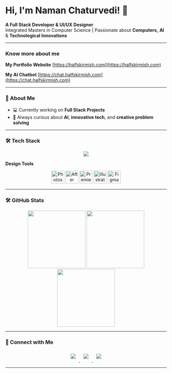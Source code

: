 # Hi, I'm Naman Chaturvedi! :wave:


**A Full Stack Developer & UI/UX Designer**  
Integrated Masters in Computer Science | Passionate about **Computers,** **AI** & **Technological Innovations**  

---

### Know more about me
**My Portfolio Website**
[https://halfskirmish.com](https://halfskirmish.com)

**My AI Chatbot**
[https://chat.halfskirmish.com](https://chat.halfskirmish.com)

---

### 🚀 About Me  
- 💻 Currently working on **Full Stack Projects**  
- 🌱 Always curious about **AI**, **innovative tech**, and **creative problem solving**  

---


### 🛠️ Tech Stack  

<p align="center">
  <img src="https://skillicons.dev/icons?i=nextjs,react,tailwind,html,css,javascript,nodejs,express,mongodb,python,&theme=light&perline=5" />
</p>

**Design Tools**
<p align="center">
  <img src="https://cdn.jsdelivr.net/gh/devicons/devicon/icons/photoshop/photoshop-original.svg" alt="Photoshop" width="40" height="40"/>
  <img src="https://cdn.jsdelivr.net/gh/devicons/devicon/icons/aftereffects/aftereffects-original.svg" alt="After Effects" width="40" height="40"/>
  <img src="https://cdn.jsdelivr.net/gh/devicons/devicon/icons/premierepro/premierepro-original.svg" alt="Premiere Pro" width="40" height="40"/>
  <img src="https://cdn.jsdelivr.net/gh/devicons/devicon/icons/illustrator/illustrator-original.svg" alt="Illustrator" width="40" height="40"/>
  <img src="https://cdn.jsdelivr.net/gh/devicons/devicon/icons/figma/figma-original.svg" alt="Figma" width="40" height="40"/>
</p>

---
### 🛠️ GitHub Stats
<div align="center">
  <img src="https://github-readme-stats.vercel.app/api?username=naman-1905&show_icons=true&theme=radical" height="180" />
  <img src="https://github-readme-stats.vercel.app/api/top-langs/?username=naman-1905&layout=compact&theme=radical" height="180" />
  <img src="https://streak-stats.demolab.com?user=naman-1905&theme=radical&hide_border=true" height="180" />
</div>

---

### 🔗 Connect with Me
<div align="center">
  <a href="https://halfskirmish.com">
    <img src="https://img.shields.io/badge/Website-222222?style=for-the-badge&logo=Google-chrome&logoColor=white" style="margin: 10px;" />
  </a>
  <a href="https://linkedin.com/in/naman1905">
    <img src="https://img.shields.io/badge/LinkedIn-0A66C2?style=for-the-badge&logo=linkedin&logoColor=white" style="margin: 10px;" />
  </a>
  <a href="mailto:namansdiaries@gmail.com">
    <img src="https://img.shields.io/badge/Email-D14836?style=for-the-badge&logo=gmail&logoColor=white" style="margin: 10px;" />
  </a>
</div>

---

